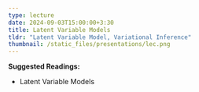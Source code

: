 ```yaml
---
type: lecture
date: 2024-09-03T15:00:00+3:30
title: Latent Variable Models 
tldr: "Latent Variable Model, Variational Inference"
thumbnail: /static_files/presentations/lec.png
---
```

**Suggested Readings:**
- Latent Variable Models